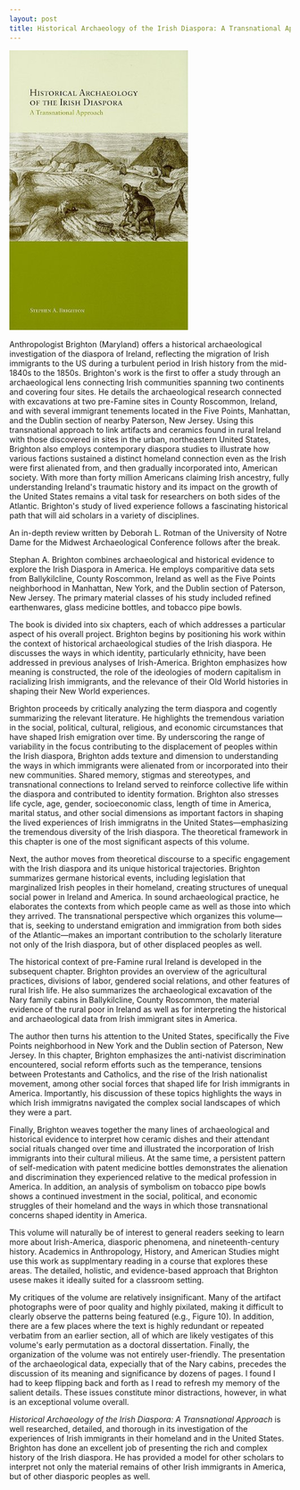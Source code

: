 ```yaml
---
layout: post
title: Historical Archaeology of the Irish Diaspora: A Transnational Approach
---
```


[![Historical Archaeology of the Irish Diaspora](/images/historical_archaeology_of_the_irish_diaspora.jpg)](/images/historical_archaeology_of_the_irish_diaspora.jpg)  

Anthropologist Brighton (Maryland) offers a historical archaeological investigation of the diaspora of Ireland, reflecting the migration of Irish immigrants to the US during a turbulent period in Irish history from the mid-1840s to the 1850s. Brighton's work is the first to offer a study through an archaeological lens connecting Irish communities spanning two continents and covering four sites. He  details the archaeological research connected with excavations at two pre-Famine sites in County Roscommon, Ireland, and with several immigrant tenements located in the Five Points, Manhattan, and the Dublin section of nearby Paterson, New Jersey. Using this transnational approach to link artifacts and ceramics found in rural Ireland with those discovered in sites in the urban, northeastern United States, Brighton also employs contemporary diaspora studies to illustrate how various factions sustained a distinct homeland connection even as the Irish were first alienated from, and then gradually incorporated into, American society. With more than forty million Americans claiming Irish ancestry, fully understanding Ireland's traumatic history and its impact on the growth of the United States remains a vital task for researchers on both sides of the Atlantic. Brighton's study of lived experience follows a fascinating historical path that will aid scholars in a variety of disciplines.

An in-depth review written by Deborah L. Rotman of the University of Notre Dame for the Midwest Archaeological Conference follows after the break.

<!--more-->

Stephan A. Brighton combines archaeological and historical evidence to explore the Irish Diaspora in America. He employs comparitive data sets from Ballykilcline, County Roscommon, Ireland as well as the Five Points neighborhood in Manhattan, New York, and the Dublin section of Paterson, New Jersey. The primary material classes of his study included refined earthenwares, glass medicine bottles, and tobacco pipe bowls.

The book is divided into six chapters, each of which addresses a particular aspect of his overall project. Brighton begins by positioning his work within the context of historical archaeological studies of the Irish diaspora. He discusses the ways in which identity, particularly ethnicity, have been addressed in previous analyses of Irish-America. Brighton emphasizes how meaning is constructed, the role of the ideologies of modern capitalism in racializing Irish immigrants, and the relevance of their Old World histories in shaping their New World experiences.

Brighton proceeds by critically analyzing the term diaspora and cogently summarizing the relevant literature. He highlights the tremendous variation in the social, political, cultural, religious, and economic circumstances that have shaped Irish emigration over time. By underscoring the range of variability in the focus contributing to the displacement of peoples within the Irish diaspora, Brighton adds texture and dimension to understanding the ways in which immigrants were alienated from or incorporated into their new communities. Shared memory, stigmas and stereotypes, and transnational connections to Ireland served to reinforce collective life within the diaspora and contributed to identity formation. Brighton also stresses life cycle, age, gender, socioeconomic class, length of time in America, marital status, and other social dimensions as important factors in shaping the lived experiences of Irish immigratns in the United States—emphasizing the tremendous diversity of the Irish diaspora. The theoretical framework in this chapter is one of the most significant aspects of this volume.

Next, the author moves from theoretical discourse to a specific engagement with the Irish diaspora and its unique historical trajectories. Brighton summarizes germane historical events, including legislation that marginalized Irish peoples in their homeland, creating structures of unequal social power in Ireland and America. In sound archaeological practice, he elaborates the contexts from which people came as well as those into which they arrived. The transnational perspective which organizes this volume—that is, seeking to understand emigration and immigration from both sides of the Atlantic—makes an important contribution to the scholarly literature not only of the Irish diaspora, but of other displaced peoples as well.

The historical context of pre-Famine rural Ireland is developed in the subsequent chapter. Brighton provides an overview of the agricultural practices, divisions of labor, gendered social relations, and other features of rural Irish life. He also summarizes the archaeological excavation of the Nary family cabins in Ballykilcline, County Roscommon, the material evidence of the rural poor in Ireland as well as for interpreting the historical and archaeological data from Irish immigrant sites in America.

The author then turns his attention to the United States, specifically the Five Points neighborhood in New York and the Dublin section of Paterson, New Jersey. In this chapter, Brighton emphasizes the anti-nativist discrimination encountered, social reform efforts such as the temperance, tensions between Protestants and Catholics, and the rise of the Irish nationalist movement, among other social forces that shaped life for Irish immigrants in America. Importantly, his discussion of these topics highlights the ways in which Irish immigratns navigated the complex social landscapes of which they were a part.

Finally, Brighton weaves together the many lines of archaeological and historical evidence to interpret how ceramic dishes and their attendant social rituals changed over time and illustrated the incorporation of Irish immigrants into their cultural milieus. At the same time, a persistent pattern of self-medication with patent medicine bottles demonstrates the alienation and discrimination they experienced relative to the medical profession in America. In addition, an analysis of symbolism on tobacco pipe bowls shows a continued investment in the social, political, and economic struggles of their homeland and the ways in which those transnational concerns shaped identity in America.

This volume will naturally be of interest to general readers seeking to learn more about Irish-America, diasporic phenomena, and nineteenth-century history. Academics in Anthropology, History, and American Studies might use this work as supplmentary reading in a course that explores these areas. The detailed, holistic, and evidence-based approach that Brighton usese makes it ideally suited for a classroom setting.

My critiques of the volume are relatively insignificant. Many of the artifact photographs were of poor quality and highly pixilated, making it difficult to clearly observe the patterns being featured (e.g., Figure 10). In addition, there are a few places where the text is highly redundant or repeated verbatim from an earlier section, all of which are likely vestigates of this volume's early permutation as a doctoral dissertation. Finally, the organization of the volume was not entirely user-friendly. The presentation of the archaeological data, expecially that of the Nary cabins, precedes the discussion of its meaning and significance by dozens of pages. I found I had to keep flipping back and forth as I read to refresh my memory of the salient details. These issues constitute minor distractions, however, in what is an exceptional volume overall.

*Historical Archaeology of the Irish Diaspora: A Transnational Approach* is well researched, detailed, and thorough in its investigation of the experiences of Irish immigrants in their homeland and in the United States. Brighton has done an excellent job of presenting the rich and complex history of the Irish diaspora. He has provided a model for other scholars to interpret not only the material remains of other Irish immigrants in America, but of other diasporic peoples as well.